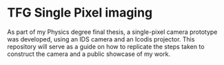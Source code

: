 # TFG Single Pixel imaging

As part of my Physics degree final thesis, a single-pixel camera prototype was developed, using an IDS camera and an Icodis projector. This repository will serve as a guide on how to replicate the steps taken to construct the camera and a public showcase of my work.





